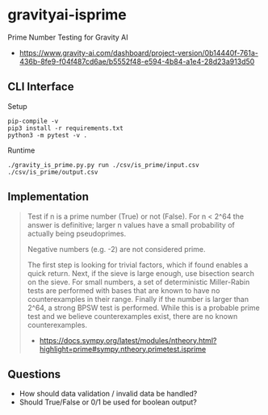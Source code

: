 # gravityai-isprime
Prime Number Testing for Gravity AI
- https://www.gravity-ai.com/dashboard/project-version/0b14440f-761a-436b-8fe9-f04f487cd6ae/b5552f48-e594-4b84-a1e4-28d23a913d50

## CLI Interface

Setup
``` 
pip-compile -v
pip3 install -r requirements.txt
python3 -m pytest -v .
```

Runtime
```
./gravity_is_prime.py.py run ./csv/is_prime/input.csv ./csv/is_prime/output.csv 
```

## Implementation

> Test if n is a prime number (True) or not (False). For n < 2^64 the answer is definitive; larger n values have a small probability of actually being pseudoprimes.
>
> Negative numbers (e.g. -2) are not considered prime.
>
> The first step is looking for trivial factors, which if found enables a quick return. Next, if the sieve is large enough, use bisection search on the sieve. For small numbers, a set of deterministic Miller-Rabin tests are performed with bases that are known to have no counterexamples in their range. Finally if the number is larger than 2^64, a strong BPSW test is performed. While this is a probable prime test and we believe counterexamples exist, there are no known counterexamples.
>
> - https://docs.sympy.org/latest/modules/ntheory.html?highlight=prime#sympy.ntheory.primetest.isprime

## Questions 
- How should data validation / invalid data be handled?
- Should True/False or 0/1 be used for boolean output?
